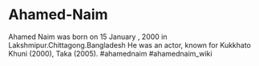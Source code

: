 # Ahamed-Naim
Ahamed Naim was born on 15 January , 2000 in Lakshmipur.Chittagong.Bangladesh He was an actor, known for Kukkhato Khuni (2000), Taka (2005).
#ahamednaim
#ahamednaim_wiki
